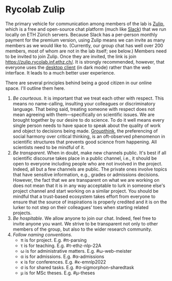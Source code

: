 # Rycolab Zulip
The primary vehicle for communication among members of the lab is [Zulip](https://zulip.com/), which is a free and open-source chat platform (much like [Slack](https://slack.com/)) that we run locally on ETH Zürich servers. Because Slack has a per-person monthly payment for the premium version, using Zulip means we can invite as many members as we would like to. (Currently, our group chat has well over 200 members, most of whom are not in the lab itself; see below.) Members need to be invited to join Zulip. Once they are invited, the link is join https://zulip.rycolab.inf.ethz.ch/. It is strongly recommended, however, that everyone uses the [desktop client](https://zulip.com/apps/) (in dark mode) rather than the web interface. It leads to a much better user experience.

There are several principles behind being a good citizen in our online space. I'll outline them here. 
1. *Be courteous*. It is important that we treat each other with respect. This means no name-calling, insulting your colleagues or discriminatory language. That being said, treating someone with respect does not mean agreeing with them—specifically on scientific issues. We are brought together by our desire to do science. To do it well means every single person needs to have space to speak about the quality of work and object to decisions being made. [Groupthink](https://en.wikipedia.org/wiki/Groupthink), the preferencing of social harmony over critical thinking, is an oft-observed phenomenon in scientific structures that prevents good science from happening. All scientists need to be mindful of it.
2. *Be transparent*. When in doubt, make new channels public. It's best if all scientific discourse takes place in a public channel, i.e., it should be open to everyone including people who are not involved in the project. Indeed, all but a few channels are public. The private ones involve topics that have sensitive information, e.g., grades or admissions decisions. However, the fact that we are transparent on what we are working on does not mean that it is in any way acceptable to lurk in someone else's project channel and start working on a similar project. You should be mindful that a trust-based ecosystem takes effort from everyone to ensure that the source of inspirations is properly credited and it is on the lurker to not step on their colleagues’ toes when starting related projects. 
4. *Be hospitable*. We allow anyone to join our chat. Indeed, feel free to invite anyone you want. We strive to be transparent not only to other members of the group, but also to the wider research community. 
5. *Follow naming conventions*.  
    * π is for project. E.g. #π-parsing
    * τ is for teaching. E.g. #τ-ethz-nlp-22A
    * ω is for administrative matters. E.g. #ω-web-meister
    * α is for admissions. E.g. #α-admissions
    * κ is for conferences. E.g. #κ-emnlp2022
    * σ is for shared tasks. E.g. #σ-sigmorphon-sharedtask
    * μ is for MSc theses. E.g. #μ-theses
